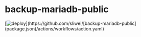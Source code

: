# backup-mariadb-public

[![deploy](https://github.com/sliwei/[backup-mariadb-public](package.json)/actions/workflows/action.yaml/badge.svg)](https://github.com/sliwei/[backup-mariadb-public](package.json)/actions/workflows/action.yaml)